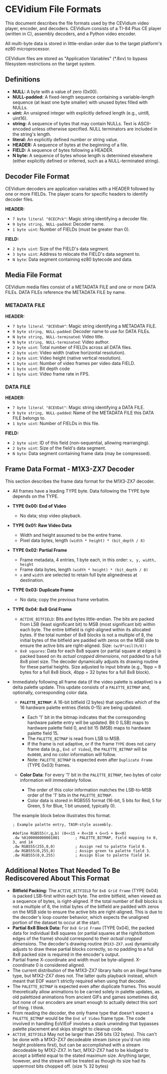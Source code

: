 # CEVidium File Formats

This document describes the file formats used by the CEVidium video player, encoder, and decoders. CEVidium consists of a TI-84 Plus CE player (written in C), assembly decoders, and a Python video encoder.

All multi-byte data is stored in little-endian order due to the target platform's ez80 microprocessor.

CEVidium files are stored as "Application Variables" (*.8xv) to bypass filesystem restrictions on the target system.

## Definitions

*   **NULL:** A byte with a value of zero (0x00).
*   **NULL-padded:** A fixed-length sequence containing a variable-length sequence (at least one byte smaller) with unused bytes filled with NULLs.
*   **uint:** An unsigned integer with explicitly defined length (e.g., uint8, uint16).
*   **string:** A sequence of bytes that may contain NULLs. Text is ASCII-encoded unless otherwise specified. NULL terminators are included in the string's length.
*   **literal:** An explicitly defined number or string value.
*   **HEADER:** A sequence of bytes at the beginning of a file.
*   **FIELD:** A sequence of bytes following a HEADER.
*   **N byte:** A sequence of bytes whose length is determined elsewhere (either explicitly defined or inferred, such as a NULL-terminated string).

## Decoder File Format

CEVidium decoders are application variables with a HEADER followed by one or more FIELDs. The player scans for specific headers to identify decoder files.

**HEADER:**

*   `7 byte literal "8CECPck"`: Magic string identifying a decoder file.
*   `9 byte string, NULL-padded`: Decoder name.
*   `1 byte uint`: Number of FIELDs (must be greater than 0).

**FIELD:**

*   `2 byte uint`: Size of the FIELD's data segment.
*   `3 byte uint`: Address to relocate the FIELD's data segment to.
*   `N byte`: Data segment containing ez80 bytecode and data.

## Media File Format

CEVidium media files consist of a METADATA FILE and one or more DATA FILEs. DATA FILEs reference the METADATA FILE by name.

### METADATA FILE

**HEADER:**

*   `7 byte literal "8CEVDaH"`: Magic string identifying a METADATA FILE.
*   `9 byte string, NULL-padded`: Decoder name to use for DATA FILEs.
*   `N byte string, NULL-terminated`: Video title.
*   `N byte string, NULL-terminated`: Video author.
*   `2 byte uint`: Total number of FIELDs across all DATA files.
*   `2 byte uint`: Video width (native horizontal resolution).
*   `2 byte uint`: Video height (native vertical resolution).
*   `1 byte uint`: Number of video frames per video data FIELD.
*   `1 byte uint`: Bit depth code
*   `1 byte uint`: Video frame rate in FPS.

### DATA FILE

**HEADER:**

*   `7 byte literal "8CEVDat"`: Magic string identifying a DATA FILE.
*   `9 byte string, NULL-padded`: Name of the METADATA FILE this DATA FILE belongs to.
*   `1 byte uint`: Number of FIELDs in this file.

**FIELD:**

*   `2 byte uint`: ID of this field (non-sequential, allowing rearranging).
*   `2 byte uint`: Size of the field's data segment.
*   `N byte`: Data segment containing frame data (may be compressed).

## Frame Data Format - M1X3-ZX7 Decoder

This section describes the frame data format for the M1X3-ZX7 decoder.

*   All frames have a leading TYPE byte. Data following the TYPE byte depends on the TYPE.

*   **TYPE 0x00: End of Video**
    *   No data; stop video playback.
*   **TYPE 0x01: Raw Video Data**
    *   Width and height assumed to be the entire frame.
    *   Pixel data bytes, length `(width * height) * (bit_depth / 8)`
*   **TYPE 0x02: Partial Frame**
    *   Frame metadata, 4 entries, 1 byte each, in this order: `x, y, width, height`
    *   Frame data bytes, length `(width * height) * (bit_depth / 8)`
    *   `x` and `width` are selected to retain full byte alignedness at destination.
*   **TYPE 0x03: Duplicate Frame**
    *   No data; copy the previous frame verbatim.
*   **TYPE 0x04: 8x8 Grid Frame**
    *   `ACTIVE_BITFIELD`: Bits and bytes little-endian. The bits are packed from LSB (least significant bit) to MSB (most significant bit) within each byte. The entire bitfield is right-aligned within its allocated bytes. If the total number of 8x8 blocks is not a multiple of 8, the initial bytes of the bitfield are padded with zeros on the MSB side to ensure the active bits are right-aligned. Size: `(w/8*ceil(h/8))`
    *   `8x8 squares`: Data for each 8x8 square (or partial square at edges) is packed based on its *actual cropped dimensions*, not padded to a full 8x8 pixel size. The decoder dynamically adjusts its drawing routine for these partial heights. Size adjusted to input bitrate (e.g., 1bpp = 8 bytes for a full 8x8 block, 4bpp = 32 bytes for a full 8x8 block).

*   Immediately following all frame data (if the video palette is adaptive) is a delta palette update. This update consists of a `PALETTE_BITMAP` and, optionally, corresponding color data.

    *   **`PALETTE_BITMAP`**: A 16-bit bitfield (2 bytes) that specifies which of the 16 hardware palette entries (fields 0-15) are being updated.
        *   Each '1' bit in the bitmap indicates that the corresponding hardware palette entry will be updated. Bit 0 (LSB) maps to hardware palette field 0, and bit 15 (MSB) maps to hardware palette field 15.
        *   The `PALETTE_BITMAP` is read from LSB to MSB.
        *   If the frame is not adaptive, or if the frame `TYPE` does not carry frame data (e.g., `End of Video`), the `PALETTE_BITMAP` will be `0x0000`, and no color information will follow.
        *   Note: `PALETTE_BITMAP` is expected even after `Duplicate Frame` (TYPE 0x03) frames.

    *   **Color Data**: For every '1' bit in the `PALETTE_BITMAP`, two bytes of color information will immediately follow.
        *   The order of this color information matches the LSB-to-MSB order of the '1' bits in the `PALETTE_BITMAP`.
        *   Color data is stored in RGB555 format (16-bit, 5 bits for Red, 5 for Green, 5 for Blue, 1 bit unused, typically 0).

    The example block below illustrates this format.

    ```
    ; Example palette entry, TASM-style assembly.

    #define RGB555(r,g,b) (0<<15 + R<<10 + G<<5 + B<<0)
    .dw %0100000000001001       ; PALETTE_BITMAP, field mapping to 0, 3, and 14
    .dw RGB555(255,0,0)         ; Assign red to palette field 0.
    .dw RGB555(0,255,0)         ; Assign green to palette field 3.
    .dw RGB555(0,0,255)         ; Assign blue to palette field 14.

## Additional Notes That Needed To Be Rediscovered About This Format

*   **Bitfield Packing:** The `ACTIVE_BITFIELD` for `8x8 Grid Frame` (TYPE 0x04) is packed LSB-first within each byte. The entire bitfield, when viewed as a sequence of bytes, is right-aligned. If the total number of 8x8 blocks is not a multiple of 8, the initial bytes of the bitfield are padded with zeros on the MSB side to ensure the active bits are right-aligned. This is due to the decoder's loop counter behavior, which expects the unaligned portion of the dataset to occur at the start.
*   **Partial 8x8 Block Data:** For `8x8 Grid Frame` (TYPE 0x04), the packed data for individual 8x8 squares (or partial squares at the right/bottom edges of the frame) should correspond to their *actual cropped dimensions*. The decoder's drawing routine (`M1X3-ZX7.asm`) dynamically adjusts to draw these partial blocks correctly, so no padding to a full 8x8 packed size is required in the encoder's output.
*   Partial frame X-coordinate and width must be byte-aligned. X-coordinate 0 is considered aligned.
*   The current distribution of the M1X3-ZX7 library halts on an illegal frame type, but M1X2-ZX7 does not. The latter quits playback instead, which meant that EOF wasn't strictly required when using that decoder.
*   The `PALETTE_BITMAP` is expected even after duplicate frames. This would theoretically allow animations to be carried solely in palette updates, as old palettized animations from ancient GIFs and games sometimes did, but none of our encoders are smart enough to actually detect this sort of thing. I think. 
*   From reading the decoder, the only frame type that doesn't expect a `PALETTE_BITMAP` would be the `End of Video` frame type. The code involved in handling EoV/EoF involves a stack unwinding that bypasses palette placement and skips straight to cleanup code.
*   `ACTIVE_BITFIELD` May not be larger than 256 bits (32 bytes). This can't be done with a M1X3-ZX7 decodeable stream (since you'd run into height problems first), but can be accomplished with a stream decodeable by M1X2-ZX7. In fact, M1X2-ZX7 had to be kludged to accept a bitfield equal to the stated maximum size. Anything larger, however, and the stream will be treated as though its size had its uppermost bits chopped off. (size % 32 bytes)
